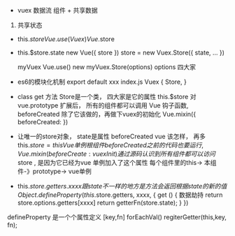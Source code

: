 - vuex 数据流
组件 + 共享数据 
1. 共享状态
- this.$store
  Vue.use(Vuex) Vue.$store
- this.$store.state
  new Vue({
    store
  })
  store = new Vuex.Store({
    state,
    ...
  })

  myVuex  Vue.use()
  new myVuex.Store(options)
  options 四大家

- es6的模块化机制
  export default xxx
  index.js Vuex { Store, }
- class get 方法
  Store是一个类， 四大家是它的属性 
  this.$store  对vue.prototype
  扩展后， 所有的组件都可以调用 
  Vue 钩子函数, beforeCreated
  除了它该做的，再做下vuex的初始化
  Vue.mixin({
    beforeCreated: 
  })
- 让唯一的store对象， state是属性
  beforeCreated vue 该怎样，
  再多this.$store = 
  this Vue单例 根组件
  beforeCreated 之前的代码也要运行, Vue.mixin({
    beforeCreate: vuexInit
  })
  通过源码 认识到 所有组件都可以访问$store , 是因为它已经为vue 单例加入了这个属性 
  每个组件里的this-> 本组件-》prototype-> vue单例 

- this.$store.getters.xxxx
跟state不一样的地方 是方法
会返回根据state的新的值
Object.defineProperty(this.$store.getters, xxxx, {
  get () {
    数据劫持
    return store.options.getters[xxxx]
    return getterFn(store.state);
  }
})

defineProperty 是一个个属性定义 
[key,fn]
forEachVal()
regiterGetter(this,key, fn);